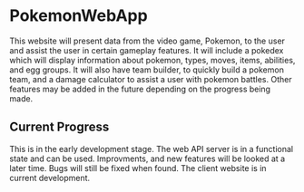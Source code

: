 # PokemonWebApp
This website will present data from the video game, Pokemon, to the user and assist the user in certain gameplay features. It will include a pokedex which will display information about pokemon, types, moves, items, abilities, and egg groups. It will also have team builder, to quickly build a pokemon team, and a damage calculator to assist a user with pokemon battles. Other features may be added in the future depending on the progress being made.  

## Current Progress  
This is in the early development stage. The web API server is in a functional state and can be used. Improvments, and new features will be looked at a later time. Bugs will still be fixed when found. The client website is in current development.
